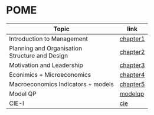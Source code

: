 # POME 
| Topic   | link |
|--------------- | --------------- |
| Introduction to Management   | [chapter1](./unit1/readme.md)   |
| Planning and Organisation <br> Structure and Design | [chapter2](./unit2/readme.md)   |
| Motivation and Leadership   | [chapter3](./unit3/readme.md)   |
| Econimics + Microeconomics   | [chapter4](./unit4/readme.md)   |
| Macroeconomics Indicators + models | [chapter5](./unit5/readme.md) | 
| Model QP | [modelqp](./modelqp.md) |
| CIE-I | [cie](./cie1.md)

